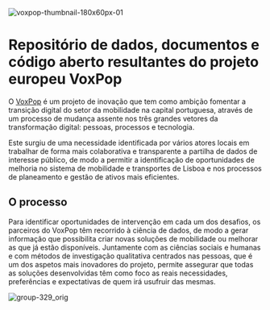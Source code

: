 ![voxpop-thumbnail-180x60px-01](https://github.com/emel-mobilidade/VoxPop/assets/141622427/d84fc557-7835-4993-bfc0-c27dba867af8)

# Repositório de dados, documentos e código aberto resultantes do projeto europeu VoxPop

O [VoxPop](https://www.voxpoplisboa.pt/) é um projeto de inovação que tem como ambição fomentar a transição digital do setor da mobilidade na capital portuguesa, através de um processo de mudança assente nos três grandes vetores da transformação digital: pessoas, processos e tecnologia. 

Este surgiu de uma necessidade identificada por vários atores locais em trabalhar de forma mais colaborativa e transparente a partilha de dados de interesse público, de modo a permitir a identificação de oportunidades de melhoria no sistema de mobilidade e transportes de Lisboa e nos processos de planeamento e gestão de ativos mais eficientes.

## O processo
Para identificar oportunidades de intervenção em cada um dos desafios, os parceiros do VoxPop têm recorrido à ciência de dados, de modo a gerar informação que possibilita criar novas soluções de mobilidade ou melhorar as que já estão disponíveis. Juntamente com as ciências sociais e humanas e com métodos de investigação qualitativa centrados nas pessoas, que é um dos aspetos mais inovadores do projeto, permite assegurar que todas as soluções desenvolvidas têm como foco as reais necessidades, preferências e expectativas de quem irá usufruir das mesmas.

![group-329_orig](https://github.com/emel-mobilidade/VoxPop/assets/141622427/92b85a26-8d30-4dcd-b654-cb7ceb3d4b40)
